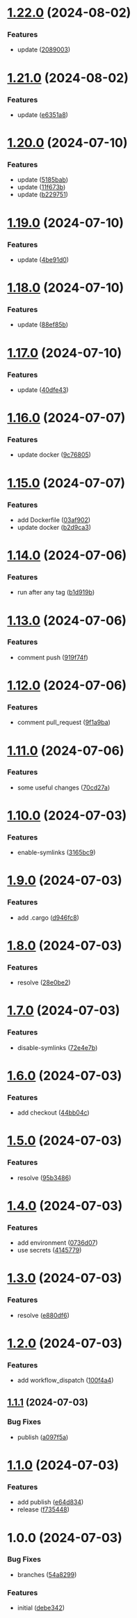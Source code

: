 # [1.22.0](https://github.com/47vigen/docker-tauri-windows/compare/v1.21.0...v1.22.0) (2024-08-02)


### Features

* update ([2089003](https://github.com/47vigen/docker-tauri-windows/commit/20890039d57b484987bcb55273020d3d7e0d518e))

# [1.21.0](https://github.com/47vigen/docker-tauri-windows/compare/v1.20.0...v1.21.0) (2024-08-02)


### Features

* update ([e6351a8](https://github.com/47vigen/docker-tauri-windows/commit/e6351a89bc7ae2b62451f1920f1fc2ae9257ff4e))

# [1.20.0](https://github.com/47vigen/docker-tauri-windows/compare/v1.19.0...v1.20.0) (2024-07-10)


### Features

* update ([5185bab](https://github.com/47vigen/docker-tauri-windows/commit/5185baba532300089d7c0f6a1e1c53b163e8a141))
* update ([11f673b](https://github.com/47vigen/docker-tauri-windows/commit/11f673b738e472287e275967c5c1b9652e2aac8a))
* update ([b229751](https://github.com/47vigen/docker-tauri-windows/commit/b2297517dd5d800221185737a0da176b8cbac610))

# [1.19.0](https://github.com/47vigen/docker-tauri-windows/compare/v1.18.0...v1.19.0) (2024-07-10)


### Features

* update ([4be91d0](https://github.com/47vigen/docker-tauri-windows/commit/4be91d0ac72cc96d39dde62d52d97e8100fe9062))

# [1.18.0](https://github.com/47vigen/docker-tauri-windows/compare/v1.17.0...v1.18.0) (2024-07-10)


### Features

* update ([88ef85b](https://github.com/47vigen/docker-tauri-windows/commit/88ef85bd41561139ce7687361dc3d30a26df44f0))

# [1.17.0](https://github.com/47vigen/docker-tauri-windows/compare/v1.16.0...v1.17.0) (2024-07-10)


### Features

* update ([40dfe43](https://github.com/47vigen/docker-tauri-windows/commit/40dfe439e79bebd48099bb546ff506a928727e4f))

# [1.16.0](https://github.com/47vigen/docker-tauri-windows/compare/v1.15.0...v1.16.0) (2024-07-07)


### Features

* update docker ([9c76805](https://github.com/47vigen/docker-tauri-windows/commit/9c76805a3c1d96c820c2ba42523342caced2b470))

# [1.15.0](https://github.com/47vigen/docker-tauri-windows/compare/v1.14.0...v1.15.0) (2024-07-07)


### Features

* add Dockerfile ([03af902](https://github.com/47vigen/docker-tauri-windows/commit/03af90271f39414d0902d791385df8e35e103231))
* update docker ([b2d9ca3](https://github.com/47vigen/docker-tauri-windows/commit/b2d9ca34a5eb898f55f339343392ca8f86a38762))

# [1.14.0](https://github.com/47vigen/docker-tauri-windows/compare/v1.13.0...v1.14.0) (2024-07-06)


### Features

* run after any tag ([b1d919b](https://github.com/47vigen/docker-tauri-windows/commit/b1d919b809f162ead71647b8afb35f6c6224492a))

# [1.13.0](https://github.com/47vigen/docker-tauri-windows/compare/v1.12.0...v1.13.0) (2024-07-06)


### Features

* comment push ([919f74f](https://github.com/47vigen/docker-tauri-windows/commit/919f74f3938222ae58c0a67b3d5ff68a1b6cc65f))

# [1.12.0](https://github.com/47vigen/docker-tauri-windows/compare/v1.11.0...v1.12.0) (2024-07-06)


### Features

* comment pull_request ([9f1a9ba](https://github.com/47vigen/docker-tauri-windows/commit/9f1a9badc0239382d3b86a6af7625c32e099b2b2))

# [1.11.0](https://github.com/47vigen/docker-tauri-windows/compare/v1.10.0...v1.11.0) (2024-07-06)


### Features

* some useful changes ([70cd27a](https://github.com/47vigen/docker-tauri-windows/commit/70cd27ab5265bff4e57a5652f5f2db3b1e1e624d))

# [1.10.0](https://github.com/47vigen/docker-tauri-windows/compare/v1.9.0...v1.10.0) (2024-07-03)


### Features

* enable-symlinks ([3165bc9](https://github.com/47vigen/docker-tauri-windows/commit/3165bc96e1f7dc6c773b9ada3d6aa00127e6ddfa))

# [1.9.0](https://github.com/47vigen/docker-tauri-windows/compare/v1.8.0...v1.9.0) (2024-07-03)


### Features

* add .cargo ([d946fc8](https://github.com/47vigen/docker-tauri-windows/commit/d946fc8d127c329cafcb6c44e8d3f291daa1f981))

# [1.8.0](https://github.com/47vigen/docker-tauri-windows/compare/v1.7.0...v1.8.0) (2024-07-03)


### Features

* resolve ([28e0be2](https://github.com/47vigen/docker-tauri-windows/commit/28e0be2b266dfc0c0adffd8ab8a8685e25dc7bf6))

# [1.7.0](https://github.com/47vigen/docker-tauri-windows/compare/v1.6.0...v1.7.0) (2024-07-03)


### Features

* disable-symlinks ([72e4e7b](https://github.com/47vigen/docker-tauri-windows/commit/72e4e7ba18254dba6a9ef7f8d4bf0203f58bce85))

# [1.6.0](https://github.com/47vigen/docker-tauri-windows/compare/v1.5.0...v1.6.0) (2024-07-03)


### Features

* add checkout ([44bb04c](https://github.com/47vigen/docker-tauri-windows/commit/44bb04cb913398cd8fd7799202abe662bc3806eb))

# [1.5.0](https://github.com/47vigen/docker-tauri-windows/compare/v1.4.0...v1.5.0) (2024-07-03)


### Features

* resolve ([95b3486](https://github.com/47vigen/docker-tauri-windows/commit/95b34867eb6bf7482bf5f58ec068e9377d53f6ff))

# [1.4.0](https://github.com/47vigen/docker-tauri-windows/compare/v1.3.0...v1.4.0) (2024-07-03)


### Features

* add environment ([0736d07](https://github.com/47vigen/docker-tauri-windows/commit/0736d07818d0edf58fcd33cf5c7d4331193a5326))
* use secrets ([4145779](https://github.com/47vigen/docker-tauri-windows/commit/414577958b802a391434e15edc21ba40144f7d03))

# [1.3.0](https://github.com/47vigen/docker-tauri-windows/compare/v1.2.0...v1.3.0) (2024-07-03)


### Features

* resolve ([e880df6](https://github.com/47vigen/docker-tauri-windows/commit/e880df69d584860222e1ecb226c0ecd3bb29dc73))

# [1.2.0](https://github.com/47vigen/docker-tauri-windows/compare/v1.1.1...v1.2.0) (2024-07-03)


### Features

* add workflow_dispatch ([100f4a4](https://github.com/47vigen/docker-tauri-windows/commit/100f4a475e110af6ae358a0509d4eebfedd88f10))

## [1.1.1](https://github.com/47vigen/docker-tauri-windows/compare/v1.1.0...v1.1.1) (2024-07-03)


### Bug Fixes

* publish ([a097f5a](https://github.com/47vigen/docker-tauri-windows/commit/a097f5af08240d2ea873a7f992143efb0f489061))

# [1.1.0](https://github.com/47vigen/docker-tauri-windows/compare/v1.0.0...v1.1.0) (2024-07-03)


### Features

* add publish ([e64d834](https://github.com/47vigen/docker-tauri-windows/commit/e64d834139608668273763339544d2c2e0061a79))
* release ([f735448](https://github.com/47vigen/docker-tauri-windows/commit/f735448931cd4a0cc427b35af9cf5f885b45500c))

# 1.0.0 (2024-07-03)


### Bug Fixes

* branches ([54a8299](https://github.com/47vigen/docker-tauri-windows/commit/54a829900cff2907f38a9f7b195c1d6f8b6f7d12))


### Features

* initial ([debe342](https://github.com/47vigen/docker-tauri-windows/commit/debe3425ec0e91b99c6ec46563fe8112e3a2d6e9))
